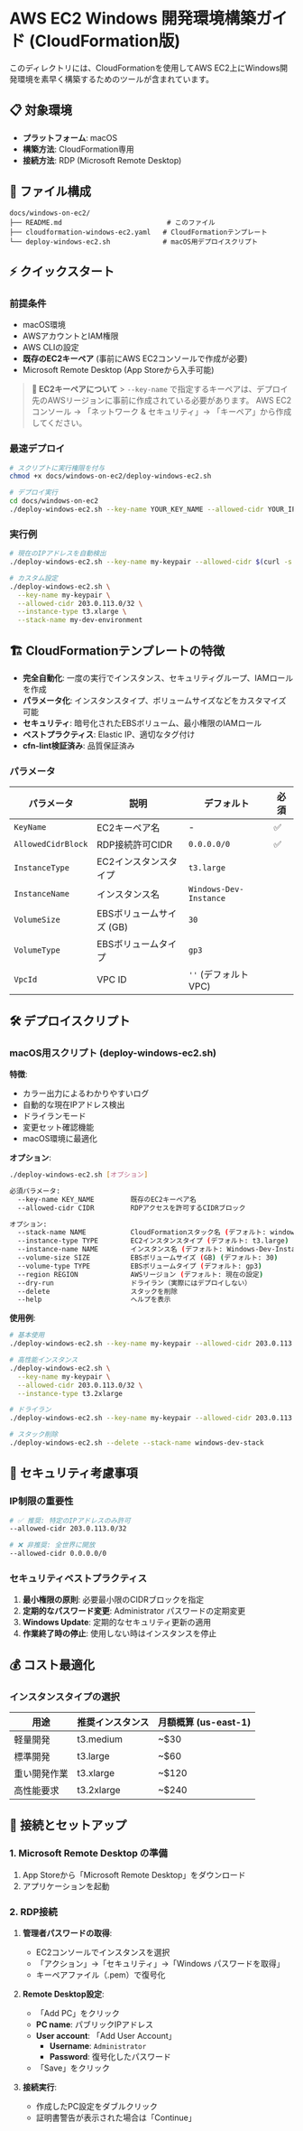 # AWS EC2 Windows 開発環境構築ガイド (CloudFormation版)

このディレクトリには、CloudFormationを使用してAWS EC2上にWindows開発環境を素早く構築するためのツールが含まれています。

## 📋 対象環境

- **プラットフォーム**: macOS
- **構築方法**: CloudFormation専用
- **接続方法**: RDP (Microsoft Remote Desktop)

## 📁 ファイル構成

```
docs/windows-on-ec2/
├── README.md                          # このファイル
├── cloudformation-windows-ec2.yaml   # CloudFormationテンプレート
└── deploy-windows-ec2.sh             # macOS用デプロイスクリプト
```

## ⚡ クイックスタート

### 前提条件

- macOS環境
- AWSアカウントとIAM権限
- AWS CLIの設定
- **既存のEC2キーペア** (事前にAWS EC2コンソールで作成が必要)
- Microsoft Remote Desktop (App Storeから入手可能)

> **📝 EC2キーペアについて** > `--key-name` で指定するキーペアは、デプロイ先のAWSリージョンに事前に作成されている必要があります。
> AWS EC2コンソール → 「ネットワーク & セキュリティ」→ 「キーペア」から作成してください。

### 最速デプロイ

```bash
# スクリプトに実行権限を付与
chmod +x docs/windows-on-ec2/deploy-windows-ec2.sh

# デプロイ実行
cd docs/windows-on-ec2
./deploy-windows-ec2.sh --key-name YOUR_KEY_NAME --allowed-cidr YOUR_IP/32
```

### 実行例

```bash
# 現在のIPアドレスを自動検出
./deploy-windows-ec2.sh --key-name my-keypair --allowed-cidr $(curl -s https://checkip.amazonaws.com/)/32

# カスタム設定
./deploy-windows-ec2.sh \
  --key-name my-keypair \
  --allowed-cidr 203.0.113.0/32 \
  --instance-type t3.xlarge \
  --stack-name my-dev-environment
```

## 🏗️ CloudFormationテンプレートの特徴

- **完全自動化**: 一度の実行でインスタンス、セキュリティグループ、IAMロールを作成
- **パラメータ化**: インスタンスタイプ、ボリュームサイズなどをカスタマイズ可能
- **セキュリティ**: 暗号化されたEBSボリューム、最小権限のIAMロール
- **ベストプラクティス**: Elastic IP、適切なタグ付け
- **cfn-lint検証済み**: 品質保証済み

### パラメータ

| パラメータ         | 説明                     | デフォルト             | 必須 |
| ------------------ | ------------------------ | ---------------------- | ---- |
| `KeyName`          | EC2キーペア名            | -                      | ✅   |
| `AllowedCidrBlock` | RDP接続許可CIDR          | `0.0.0.0/0`            | ✅   |
| `InstanceType`     | EC2インスタンスタイプ    | `t3.large`             |      |
| `InstanceName`     | インスタンス名           | `Windows-Dev-Instance` |      |
| `VolumeSize`       | EBSボリュームサイズ (GB) | `30`                   |      |
| `VolumeType`       | EBSボリュームタイプ      | `gp3`                  |      |
| `VpcId`            | VPC ID                   | `''` (デフォルトVPC)   |      |

## 🛠️ デプロイスクリプト

### macOS用スクリプト (deploy-windows-ec2.sh)

**特徴**:

- カラー出力によるわかりやすいログ
- 自動的な現在IPアドレス検出
- ドライランモード
- 変更セット確認機能
- macOS環境に最適化

**オプション**:

```bash
./deploy-windows-ec2.sh [オプション]

必須パラメータ:
  --key-name KEY_NAME         既存のEC2キーペア名
  --allowed-cidr CIDR         RDPアクセスを許可するCIDRブロック

オプション:
  --stack-name NAME           CloudFormationスタック名 (デフォルト: windows-dev-stack)
  --instance-type TYPE        EC2インスタンスタイプ (デフォルト: t3.large)
  --instance-name NAME        インスタンス名 (デフォルト: Windows-Dev-Instance)
  --volume-size SIZE          EBSボリュームサイズ (GB) (デフォルト: 30)
  --volume-type TYPE          EBSボリュームタイプ (デフォルト: gp3)
  --region REGION             AWSリージョン (デフォルト: 現在の設定)
  --dry-run                   ドライラン（実際にはデプロイしない）
  --delete                    スタックを削除
  --help                      ヘルプを表示
```

**使用例**:

```bash
# 基本使用
./deploy-windows-ec2.sh --key-name my-keypair --allowed-cidr 203.0.113.0/32

# 高性能インスタンス
./deploy-windows-ec2.sh \
  --key-name my-keypair \
  --allowed-cidr 203.0.113.0/32 \
  --instance-type t3.2xlarge

# ドライラン
./deploy-windows-ec2.sh --key-name my-keypair --allowed-cidr 203.0.113.0/32 --dry-run

# スタック削除
./deploy-windows-ec2.sh --delete --stack-name windows-dev-stack
```

## 🔐 セキュリティ考慮事項

### IP制限の重要性

```bash
# ✅ 推奨: 特定のIPアドレスのみ許可
--allowed-cidr 203.0.113.0/32

# ❌ 非推奨: 全世界に開放
--allowed-cidr 0.0.0.0/0
```

### セキュリティベストプラクティス

1. **最小権限の原則**: 必要最小限のCIDRブロックを指定
2. **定期的なパスワード変更**: Administrator パスワードの定期変更
3. **Windows Update**: 定期的なセキュリティ更新の適用
4. **作業終了時の停止**: 使用しない時はインスタンスを停止

## 💰 コスト最適化

### インスタンスタイプの選択

| 用途         | 推奨インスタンス | 月額概算 (us-east-1) |
| ------------ | ---------------- | -------------------- |
| 軽量開発     | t3.medium        | ~$30                 |
| 標準開発     | t3.large         | ~$60                 |
| 重い開発作業 | t3.xlarge        | ~$120                |
| 高性能要求   | t3.2xlarge       | ~$240                |

## 🔧 接続とセットアップ

### 1. Microsoft Remote Desktop の準備

1. App Storeから「Microsoft Remote Desktop」をダウンロード
2. アプリケーションを起動

### 2. RDP接続

1. **管理者パスワードの取得**:

   - EC2コンソールでインスタンスを選択
   - 「アクション」→「セキュリティ」→「Windows パスワードを取得」
   - キーペアファイル（.pem）で復号化

2. **Remote Desktop設定**:

   - 「Add PC」をクリック
   - **PC name**: パブリックIPアドレス
   - **User account**: 「Add User Account」
     - **Username**: `Administrator`
     - **Password**: 復号化したパスワード
   - 「Save」をクリック

3. **接続実行**:
   - 作成したPC設定をダブルクリック
   - 証明書警告が表示された場合は「Continue」
